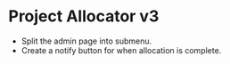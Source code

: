 # Project Allocator v3

* Split the admin page into submenu.
* Create a notify button for when allocation is complete.
